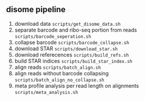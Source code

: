 disome pipeline
------

1. download data `scripts/get_disome_data.sh`
2. separate barcode and ribo-seq portion from reads `scripts/barcode_seperation.sh`
3. collapse barcode `scripts/barcode_collapse.sh`
4. download STAR `scripts/download_star.sh`
5. download referecences `scripts/build_refs.sh`
6. build STAR indices `scripts/build_star_index.sh`
7. align reads `scripts/batch_align.sh`
8. align reads without barcode collapsing `scripts/batch_align_no_collapse.sh`
9. meta profile analysis per read length on alignments `scripts/meta_analysis.sh`